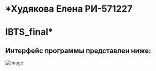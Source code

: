 # *Худякова Елена РИ-571227
# IBTS_final*


## Интерфейс программы представлен ниже:
![image](https://user-images.githubusercontent.com/87654857/175004860-35b4318c-346e-4c1c-aea7-4d4321e5a63f.png)
